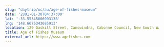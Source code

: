 ```yaml
---
slug: "daytrip/oc/au/age-of-fishes-museum"
date: '2001-01-30T04:37:00'
lat: '-33.55345006903138'
lng: '148.6675343685913'
location: 129 Gaskill Street, Canowindra, Cabonne Council, New South Wales, 2804, Australia
title: Age of Fishes Museum
external_url: https://www.agefishes.com
---
```



